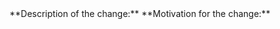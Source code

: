 <!--

Note: Make sure your branch is rebased to the latest upstream master.

--!>

**Description of the change:**  

 
**Motivation for the change:**  

<!--

Note: If this PR is fixing an issue make sure to add a note saying:
Closes #<ISSUE_NUMBER>

--!>
